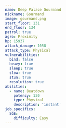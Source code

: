 ```yaml
---
name: Deep Palace Gourmand
nickname: Gourmand
image: gourmand.png
start_floor: 131
end_floor: 134
patrol: true
agro: Proximity
hp: 15937
attack_damage: 1058
attack_type: Physical
vulnerabilities:
  bind: false
  heavy: true
  sleep: true
  slow: true
  stun: true
  resolution: true
abilities:
  - name: Beatdown
    potency: 130
    type: Physical
    description: 'instant'
job_specifics:
  SGE:
    difficulty: Easy
---
```

